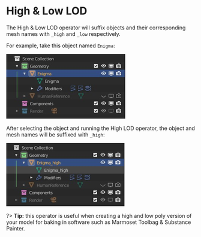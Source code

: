 # High & Low LOD

The High & Low LOD operator will suffix objects and their corresponding mesh names with `_high` and `_low` respectively.

For example, take this object named `Enigma`:

![High & Low LOD Before](../_media/high-and-low-lod-before-out.jpg)

After selecting the object and running the High LOD operator, the object and mesh names will be suffixed with `_high`:

![High & Low LOD After](../_media/high-and-low-lod-after-out.jpg)

?> **Tip:** this operator is useful when creating a high and low poly version of your model for baking in software such as Marmoset Toolbag & Substance Painter.